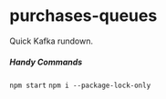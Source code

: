 # purchases-queues
Quick Kafka rundown.



##### Handy Commands

`npm start`
`npm i --package-lock-only`